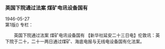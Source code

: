 ### 英国下院通过法案  煤矿电讯设备国有  

1946-05-27  
第1版()
专栏：

　　英国下院通过法案
    煤矿电讯设备国有
    【新华社延安二十三日电】伦敦讯：英下院于二十，二十一两日通过煤矿、海底电报与无线电设备国有化法案。  
